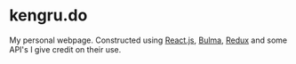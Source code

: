 # kengru.do

My personal webpage.
Constructed using [React.js](http://reactjs.org/), [Bulma](bulma.io/), [Redux](https://redux.js.org/introduction/getting-started) and some API's I give credit on their use.
